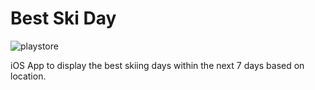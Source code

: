 # Best Ski Day

![playstore](BestSkiDay/Assets.xcassets/AppIcon.appiconset/Icon-App-1024.png)

iOS App to display the best skiing days within the next 7 days based on location.
